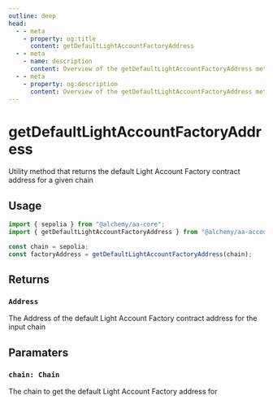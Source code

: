 ```yaml
---
outline: deep
head:
  - - meta
    - property: og:title
      content: getDefaultLightAccountFactoryAddress
  - - meta
    - name: description
      content: Overview of the getDefaultLightAccountFactoryAddress method in aa-accounts utils
  - - meta
    - property: og:description
      content: Overview of the getDefaultLightAccountFactoryAddress method in aa-accounts utils
---
```


# getDefaultLightAccountFactoryAddress

Utility method that returns the default Light Account Factory contract address for a given chain

## Usage

```ts
import { sepolia } from "@alchemy/aa-core";
import { getDefaultLightAccountFactoryAddress } from "@alchemy/aa-accounts";

const chain = sepolia;
const factoryAddress = getDefaultLightAccountFactoryAddress(chain);
```

## Returns

### `Address`

The Address of the default Light Account Factory contract address for the input chain

## Paramaters

### `chain: Chain`

The chain to get the default Light Account Factory address for
